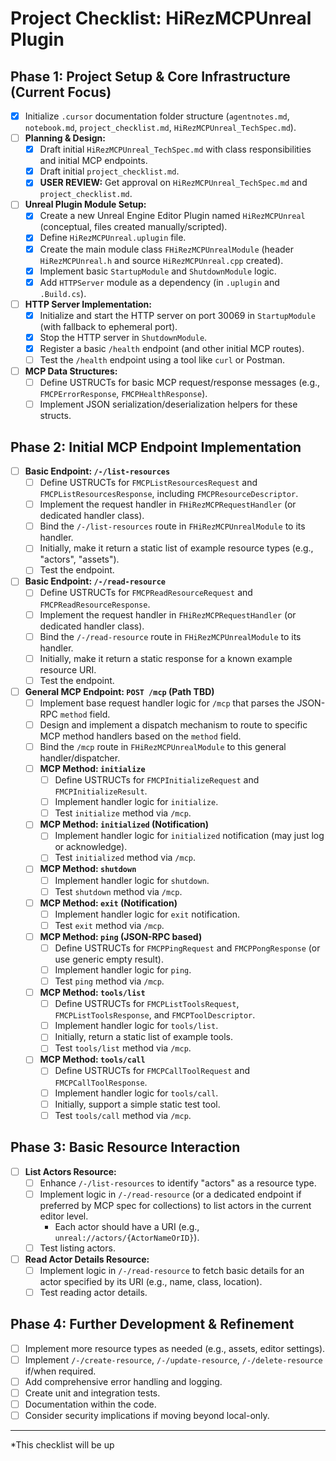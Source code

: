 # Project Checklist: HiRezMCPUnreal Plugin

## Phase 1: Project Setup & Core Infrastructure (Current Focus)

-   [x] Initialize `.cursor` documentation folder structure (`agentnotes.md`, `notebook.md`, `project_checklist.md`, `HiRezMCPUnreal_TechSpec.md`).
-   [ ] **Planning & Design:**
    -   [x] Draft initial `HiRezMCPUnreal_TechSpec.md` with class responsibilities and initial MCP endpoints.
    -   [x] Draft initial `project_checklist.md`.
    -   [x] **USER REVIEW:** Get approval on `HiRezMCPUnreal_TechSpec.md` and `project_checklist.md`.
-   [ ] **Unreal Plugin Module Setup:**
    -   [x] Create a new Unreal Engine Editor Plugin named `HiRezMCPUnreal` (conceptual, files created manually/scripted).
    -   [x] Define `HiRezMCPUnreal.uplugin` file.
    -   [x] Create the main module class `FHiRezMCPUnrealModule` (header `HiRezMCPUnreal.h` and source `HiRezMCPUnreal.cpp` created).
    -   [x] Implement basic `StartupModule` and `ShutdownModule` logic.
    -   [x] Add `HTTPServer` module as a dependency (in `.uplugin` and `.Build.cs`).
-   [ ] **HTTP Server Implementation:**
    -   [x] Initialize and start the HTTP server on port 30069 in `StartupModule` (with fallback to ephemeral port).
    -   [x] Stop the HTTP server in `ShutdownModule`.
    -   [x] Register a basic `/health` endpoint (and other initial MCP routes).
    -   [ ] Test the `/health` endpoint using a tool like `curl` or Postman.
-   [ ] **MCP Data Structures:**
    -   [ ] Define USTRUCTs for basic MCP request/response messages (e.g., `FMCPErrorResponse`, `FMCPHealthResponse`).
    -   [ ] Implement JSON serialization/deserialization helpers for these structs.

## Phase 2: Initial MCP Endpoint Implementation

-   [ ] **Basic Endpoint: `/-/list-resources`**
    -   [ ] Define USTRUCTs for `FMCPListResourcesRequest` and `FMCPListResourcesResponse`, including `FMCPResourceDescriptor`.
    -   [ ] Implement the request handler in `FHiRezMCPRequestHandler` (or dedicated handler class).
    -   [ ] Bind the `/-/list-resources` route in `FHiRezMCPUnrealModule` to its handler.
    -   [ ] Initially, make it return a static list of example resource types (e.g., "actors", "assets").
    -   [ ] Test the endpoint.
-   [ ] **Basic Endpoint: `/-/read-resource`**
    -   [ ] Define USTRUCTs for `FMCPReadResourceRequest` and `FMCPReadResourceResponse`.
    -   [ ] Implement the request handler in `FHiRezMCPRequestHandler` (or dedicated handler class).
    -   [ ] Bind the `/-/read-resource` route in `FHiRezMCPUnrealModule` to its handler.
    -   [ ] Initially, make it return a static response for a known example resource URI.
    -   [ ] Test the endpoint.
-   [ ] **General MCP Endpoint: `POST /mcp` (Path TBD)**
    -   [ ] Implement base request handler logic for `/mcp` that parses the JSON-RPC `method` field.
    -   [ ] Design and implement a dispatch mechanism to route to specific MCP method handlers based on the `method` field.
    -   [ ] Bind the `/mcp` route in `FHiRezMCPUnrealModule` to this general handler/dispatcher.
    -   [ ] **MCP Method: `initialize`**
        -   [ ] Define USTRUCTs for `FMCPInitializeRequest` and `FMCPInitializeResult`.
        -   [ ] Implement handler logic for `initialize`.
        -   [ ] Test `initialize` method via `/mcp`.
    -   [ ] **MCP Method: `initialized` (Notification)**
        -   [ ] Implement handler logic for `initialized` notification (may just log or acknowledge).
        -   [ ] Test `initialized` method via `/mcp`.
    -   [ ] **MCP Method: `shutdown`**
        -   [ ] Implement handler logic for `shutdown`.
        -   [ ] Test `shutdown` method via `/mcp`.
    -   [ ] **MCP Method: `exit` (Notification)**
        -   [ ] Implement handler logic for `exit` notification.
        -   [ ] Test `exit` method via `/mcp`.
    -   [ ] **MCP Method: `ping` (JSON-RPC based)**
        -   [ ] Define USTRUCTs for `FMCPPingRequest` and `FMCPPongResponse` (or use generic empty result).
        -   [ ] Implement handler logic for `ping`.
        -   [ ] Test `ping` method via `/mcp`.
    -   [ ] **MCP Method: `tools/list`**
        -   [ ] Define USTRUCTs for `FMCPListToolsRequest`, `FMCPListToolsResponse`, and `FMCPToolDescriptor`.
        -   [ ] Implement handler logic for `tools/list`.
        -   [ ] Initially, return a static list of example tools.
        -   [ ] Test `tools/list` method via `/mcp`.
    -   [ ] **MCP Method: `tools/call`**
        -   [ ] Define USTRUCTs for `FMCPCallToolRequest` and `FMCPCallToolResponse`.
        -   [ ] Implement handler logic for `tools/call`.
        -   [ ] Initially, support a simple static test tool.
        -   [ ] Test `tools/call` method via `/mcp`.

## Phase 3: Basic Resource Interaction

-   [ ] **List Actors Resource:**
    -   [ ] Enhance `/-/list-resources` to identify "actors" as a resource type.
    -   [ ] Implement logic in `/-/read-resource` (or a dedicated endpoint if preferred by MCP spec for collections) to list actors in the current editor level.
        -   Each actor should have a URI (e.g., `unreal://actors/{ActorNameOrID}`).
    -   [ ] Test listing actors.
-   [ ] **Read Actor Details Resource:**
    -   [ ] Implement logic in `/-/read-resource` to fetch basic details for an actor specified by its URI (e.g., name, class, location).
    -   [ ] Test reading actor details.

## Phase 4: Further Development & Refinement

-   [ ] Implement more resource types as needed (e.g., assets, editor settings).
-   [ ] Implement `/-/create-resource`, `/-/update-resource`, `/-/delete-resource` if/when required.
-   [ ] Add comprehensive error handling and logging.
-   [ ] Create unit and integration tests.
-   [ ] Documentation within the code.
-   [ ] Consider security implications if moving beyond local-only.

---
*This checklist will be up